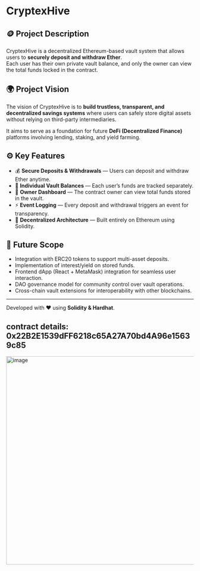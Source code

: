 # CryptexHive

## 🪙 Project Description
CryptexHive is a decentralized Ethereum-based vault system that allows users to **securely deposit and withdraw Ether**.  
Each user has their own private vault balance, and only the owner can view the total funds locked in the contract.

## 🌍 Project Vision
The vision of CryptexHive is to **build trustless, transparent, and decentralized savings systems** where users can safely store digital assets without relying on third-party intermediaries.  

It aims to serve as a foundation for future **DeFi (Decentralized Finance)** platforms involving lending, staking, and yield farming.

## ⚙️ Key Features
- 💰 **Secure Deposits & Withdrawals** — Users can deposit and withdraw Ether anytime.  
- 🔐 **Individual Vault Balances** — Each user’s funds are tracked separately.  
- 🧾 **Owner Dashboard** — The contract owner can view total funds stored in the vault.  
- ⚡ **Event Logging** — Every deposit and withdrawal triggers an event for transparency.  
- 🧱 **Decentralized Architecture** — Built entirely on Ethereum using Solidity.

## 🚀 Future Scope
- Integration with ERC20 tokens to support multi-asset deposits.  
- Implementation of interest/yield on stored funds.  
- Frontend dApp (React + MetaMask) integration for seamless user interaction.  
- DAO governance model for community control over vault operations.  
- Cross-chain vault extensions for interoperability with other blockchains.

---
Developed with ❤️ using **Solidity & Hardhat**.

## contract details: 0x22B2E1539dFF6218c65A27A70bd4A96e15639c85
<img width="1366" height="560" alt="image" src="https://github.com/user-attachments/assets/961a0dbd-cd07-40fb-9c43-af3d66ddb6d0" />
